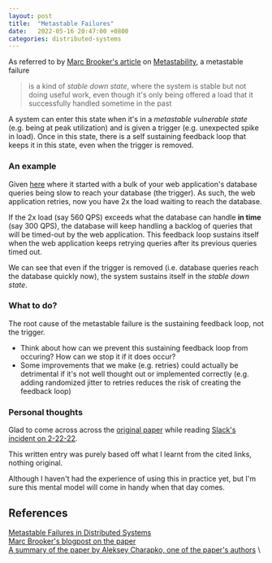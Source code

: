 ```yaml
---
layout: post
title:  "Metastable Failures"
date:   2022-05-16 20:47:00 +0800
categories: distributed-systems
---
```


As referred to by [Marc Brooker's article][2] on [Metastability][1], a metastable failure

> is a kind of *stable down state*, where the system is stable but not doing useful work, even though it's only being offered a load that it successfully handled sometime in the past

A system can enter this state when it's in a *metastable vulnerable state* (e.g. being at peak utilization) and is given a trigger (e.g. unexpected spike in load). Once in this state, there is a self sustaining feedback loop that keeps it in this state, even when the trigger is removed. 

### An example
Given [here][3] where it started with a bulk of your web application's database queries being slow to reach your database (the trigger). As such, the web application retries, now you have 2x the load waiting to reach the database. 

If the 2x load (say 560 QPS) exceeds what the database can handle **in time** (say 300 QPS), the database will keep handling a backlog of queries that will be timed-out by the web application. This feedback loop sustains itself when the web application keeps retrying queries after its previous queries timed out. 

We can see that even if the trigger is removed (i.e. database queries reach the database quickly now), the system sustains itself in the *stable down state*.

### What to do? 

The root cause of the metastable failure is the sustaining feedback loop, not the trigger.
  - Think about how can we prevent this sustaining feedback loop from occuring? How can we stop it if it does occur? 
  - Some improvements that we make (e.g. retries) could actually be detrimental if it's not well thought out or implemented correctly (e.g. adding randomized jitter to retries reduces the risk of creating the feedback loop)  

### Personal thoughts
Glad to come across across the [original paper][1] while reading [Slack's incident on 2-22-22](https://slack.engineering/slacks-incident-on-2-22-22/). 

This written entry was purely based off what I learnt from the cited links, nothing original. 

Although I haven't had the experience of using this in practice yet, but I'm sure this mental model will come in handy when that day comes. 

## References
[Metastable Failures in Distributed Systems][1] \
[Marc Brooker's blogpost on the paper][2] \
[A summary of the paper by Aleksey Charapko, one of the paper's authors][3] \

[1]: <https://sigops.org/s/conferences/hotos/2021/papers/hotos21-s11-bronson.pdf>
[2]: <https://brooker.co.za/blog/2021/05/24/metastable.html>
[3]: <http://charap.co/metastable-failures-in-distributed-systems/>